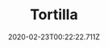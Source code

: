 ---
templateKey: blog-post
featuredpost: false
date: 2020-02-23T00:22:22.711Z
title: Tortilla
description: Can be used as a vessel for food or eaten by itself. 
type: cooking
sellPrice: 50
energy: 50
health: 22
featuredimage: /img/Tortilla.png
tags:
  - Corn
  - edible
---